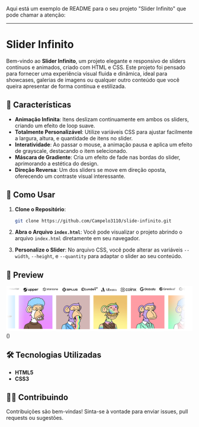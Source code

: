 Aqui está um exemplo de README para o seu projeto "Slider Infinito" que pode chamar a atenção:

---

# Slider Infinito

Bem-vindo ao **Slider Infinito**, um projeto elegante e responsivo de sliders contínuos e animados, criado com HTML e CSS. Este projeto foi pensado para fornecer uma experiência visual fluida e dinâmica, ideal para showcases, galerias de imagens ou qualquer outro conteúdo que você queira apresentar de forma contínua e estilizada.

## 🎨 Características

- **Animação Infinita**: Itens deslizam continuamente em ambos os sliders, criando um efeito de loop suave.
- **Totalmente Personalizável**: Utilize variáveis CSS para ajustar facilmente a largura, altura, e quantidade de itens no slider.
- **Interatividade**: Ao passar o mouse, a animação pausa e aplica um efeito de grayscale, destacando o item selecionado.
- **Máscara de Gradiente**: Cria um efeito de fade nas bordas do slider, aprimorando a estética do design.
- **Direção Reversa**: Um dos sliders se move em direção oposta, oferecendo um contraste visual interessante.

## 🚀 Como Usar

1. **Clone o Repositório**:
   ```bash
   git clone https://github.com/Campelo3110/slide-infinito.git
   ```

2. **Abra o Arquivo `index.html`**:
   Você pode visualizar o projeto abrindo o arquivo `index.html` diretamente em seu navegador.

3. **Personalize o Slider**:
   No arquivo CSS, você pode alterar as variáveis `--width`, `--height`, e `--quantity` para adaptar o slider ao seu conteúdo.

## 📸 Preview

![Slider Preview](img/imagem.png) ()

## 🛠️ Tecnologias Utilizadas

- **HTML5**
- **CSS3**

## 🧑‍💻 Contribuindo

Contribuições são bem-vindas! Sinta-se à vontade para enviar issues, pull requests ou sugestões.
